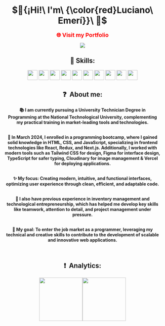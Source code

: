 <div align="center">

# $🔻{¡Hi!\ I'm\ {\color{red}Luciano\ Emerí}}\ 🔻$

<a href="https://lucianoemeri.com.ar" target="_blank" style="
  font-size: 18px; 
  font-weight: bold; 
  color: #ff0000; 
  text-decoration: none;" 
  onmouseover="this.style.color='#d10000'" 
  onmouseout="this.style.color='#ff0000'">
  🌐 Visit my Portfolio
</a>

<img src="https://i1.sndcdn.com/visuals-000197783434-2xJppG-t2480x520.jpg">

<h2>🚩 Skills: </h2>
<img width ='32px' src ='https://raw.githubusercontent.com/rahulbanerjee26/githubAboutMeGenerator/main/icons/html.svg'> 
<img width ='32px' src ='https://raw.githubusercontent.com/rahulbanerjee26/githubAboutMeGenerator/main/icons/css.svg'> 
<img width ='32px' src ='https://raw.githubusercontent.com/rahulbanerjee26/githubAboutMeGenerator/main/icons/javascript.svg'> 
<img width ='32px' src ='https://raw.githubusercontent.com/rahulbanerjee26/githubAboutMeGenerator/main/icons/typescript.svg'> 
<img width ='32px' src ='https://raw.githubusercontent.com/rahulbanerjee26/githubAboutMeGenerator/main/icons/reactjs.svg'> 
<img width ='32px' src ='https://raw.githubusercontent.com/rahulbanerjee26/githubAboutMeGenerator/main/icons/redux.svg'> 
<img width ='32px' src ='https://raw.githubusercontent.com/rahulbanerjee26/githubAboutMeGenerator/main/icons/nextjs.svg'> 
<img width ='32px' src ='https://raw.githubusercontent.com/rahulbanerjee26/githubAboutMeGenerator/main/icons/express.svg'> 
<img width ='32px' src ='https://raw.githubusercontent.com/rahulbanerjee26/githubAboutMeGenerator/main/icons/tailwind.svg'> 
<img width ='32px' src ='https://raw.githubusercontent.com/rahulbanerjee26/githubAboutMeGenerator/main/icons/figma.svg'> 

<br>
<h2 align="center"> ❓ &nbsp;About me:</h2>

<h4 align="center">
📚 I am currently pursuing a University Technician Degree in Programming at the National Technological University, complementing my practical training in market-leading tools and technologies.
</p>
<br>
💎 In March 2024, I enrolled in a programming bootcamp, where I gained solid knowledge in HTML, CSS, and JavaScript, specializing in frontend technologies like React, Redux, and Next.js. Additionally, I worked with modern tools such as Tailwind CSS for design, Figma for interface design, TypeScript for safer typing, Cloudinary for image management & Vercel for deploying applications.
</p>
<br>
✨ My focus: Creating modern, intuitive, and functional interfaces, optimizing user experience through clean, efficient, and adaptable code.
</p>
<br>
💼 I also have previous experience in inventory management and technological entrepreneurship, which has helped me develop key skills like teamwork, attention to detail, and project management under pressure.
</p>
<br>
🚀 My goal: To enter the job market as a programmer, leveraging my technical and creative skills to contribute to the development of scalable and innovative web applications.
</p>
<br>
  
<h2 align="center"> ❗ &nbsp;Analytics:</h2>

<div align="center">
<p align="center">
<a href="https://github.com/LucianoEmeri">
<img height="140em" src="https://github-readme-stats.vercel.app/api?username=LucianoEmeri&show_icons=true&theme=shadow_red&text_color=fff&bg_color=000"/><img height="140em" src="https://github-readme-stats.vercel.app/api/pin?username=LucianoEmeri&repo=LucianoEmeri&show_icons=true&theme=shadow_red&text_color=fff&bg_color=000"/>
</a>
</p>
</div>
